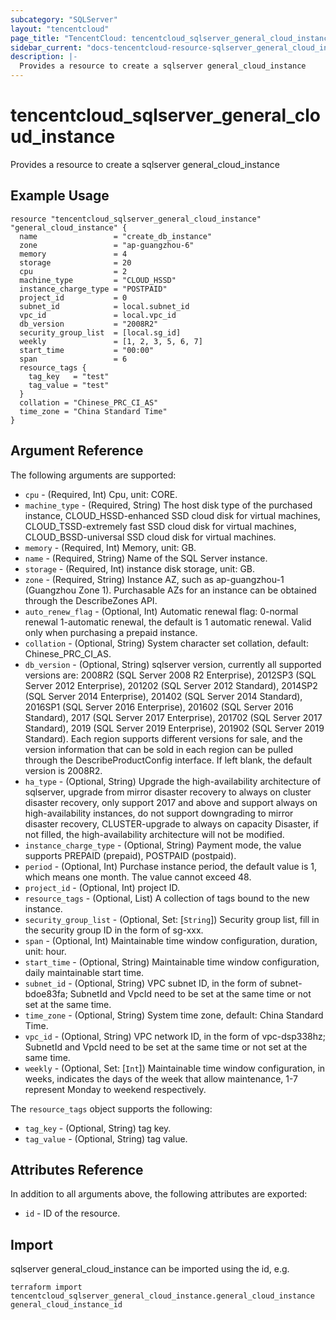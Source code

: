 ```yaml
---
subcategory: "SQLServer"
layout: "tencentcloud"
page_title: "TencentCloud: tencentcloud_sqlserver_general_cloud_instance"
sidebar_current: "docs-tencentcloud-resource-sqlserver_general_cloud_instance"
description: |-
  Provides a resource to create a sqlserver general_cloud_instance
---
```


# tencentcloud_sqlserver_general_cloud_instance

Provides a resource to create a sqlserver general_cloud_instance

## Example Usage

```hcl
resource "tencentcloud_sqlserver_general_cloud_instance" "general_cloud_instance" {
  name                 = "create_db_instance"
  zone                 = "ap-guangzhou-6"
  memory               = 4
  storage              = 20
  cpu                  = 2
  machine_type         = "CLOUD_HSSD"
  instance_charge_type = "POSTPAID"
  project_id           = 0
  subnet_id            = local.subnet_id
  vpc_id               = local.vpc_id
  db_version           = "2008R2"
  security_group_list  = [local.sg_id]
  weekly               = [1, 2, 3, 5, 6, 7]
  start_time           = "00:00"
  span                 = 6
  resource_tags {
    tag_key   = "test"
    tag_value = "test"
  }
  collation = "Chinese_PRC_CI_AS"
  time_zone = "China Standard Time"
}
```

## Argument Reference

The following arguments are supported:

* `cpu` - (Required, Int) Cpu, unit: CORE.
* `machine_type` - (Required, String) The host disk type of the purchased instance, CLOUD_HSSD-enhanced SSD cloud disk for virtual machines, CLOUD_TSSD-extremely fast SSD cloud disk for virtual machines, CLOUD_BSSD-universal SSD cloud disk for virtual machines.
* `memory` - (Required, Int) Memory, unit: GB.
* `name` - (Required, String) Name of the SQL Server instance.
* `storage` - (Required, Int) instance disk storage, unit: GB.
* `zone` - (Required, String) Instance AZ, such as ap-guangzhou-1 (Guangzhou Zone 1). Purchasable AZs for an instance can be obtained through the DescribeZones API.
* `auto_renew_flag` - (Optional, Int) Automatic renewal flag: 0-normal renewal 1-automatic renewal, the default is 1 automatic renewal. Valid only when purchasing a prepaid instance.
* `collation` - (Optional, String) System character set collation, default: Chinese_PRC_CI_AS.
* `db_version` - (Optional, String) sqlserver version, currently all supported versions are: 2008R2 (SQL Server 2008 R2 Enterprise), 2012SP3 (SQL Server 2012 Enterprise), 201202 (SQL Server 2012 Standard), 2014SP2 (SQL Server 2014 Enterprise), 201402 (SQL Server 2014 Standard), 2016SP1 (SQL Server 2016 Enterprise), 201602 (SQL Server 2016 Standard), 2017 (SQL Server 2017 Enterprise), 201702 (SQL Server 2017 Standard), 2019 (SQL Server 2019 Enterprise), 201902 (SQL Server 2019 Standard). Each region supports different versions for sale, and the version information that can be sold in each region can be pulled through the DescribeProductConfig interface. If left blank, the default version is 2008R2.
* `ha_type` - (Optional, String) Upgrade the high-availability architecture of sqlserver, upgrade from mirror disaster recovery to always on cluster disaster recovery, only support 2017 and above and support always on high-availability instances, do not support downgrading to mirror disaster recovery, CLUSTER-upgrade to always on capacity Disaster, if not filled, the high-availability architecture will not be modified.
* `instance_charge_type` - (Optional, String) Payment mode, the value supports PREPAID (prepaid), POSTPAID (postpaid).
* `period` - (Optional, Int) Purchase instance period, the default value is 1, which means one month. The value cannot exceed 48.
* `project_id` - (Optional, Int) project ID.
* `resource_tags` - (Optional, List) A collection of tags bound to the new instance.
* `security_group_list` - (Optional, Set: [`String`]) Security group list, fill in the security group ID in the form of sg-xxx.
* `span` - (Optional, Int) Maintainable time window configuration, duration, unit: hour.
* `start_time` - (Optional, String) Maintainable time window configuration, daily maintainable start time.
* `subnet_id` - (Optional, String) VPC subnet ID, in the form of subnet-bdoe83fa; SubnetId and VpcId need to be set at the same time or not set at the same time.
* `time_zone` - (Optional, String) System time zone, default: China Standard Time.
* `vpc_id` - (Optional, String) VPC network ID, in the form of vpc-dsp338hz; SubnetId and VpcId need to be set at the same time or not set at the same time.
* `weekly` - (Optional, Set: [`Int`]) Maintainable time window configuration, in weeks, indicates the days of the week that allow maintenance, 1-7 represent Monday to weekend respectively.

The `resource_tags` object supports the following:

* `tag_key` - (Optional, String) tag key.
* `tag_value` - (Optional, String) tag value.

## Attributes Reference

In addition to all arguments above, the following attributes are exported:

* `id` - ID of the resource.



## Import

sqlserver general_cloud_instance can be imported using the id, e.g.

```
terraform import tencentcloud_sqlserver_general_cloud_instance.general_cloud_instance general_cloud_instance_id
```

